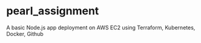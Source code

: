 # pearl_assignment
A basic Node.js app deployment on AWS EC2 using Terraform, Kubernetes, Docker, Github
